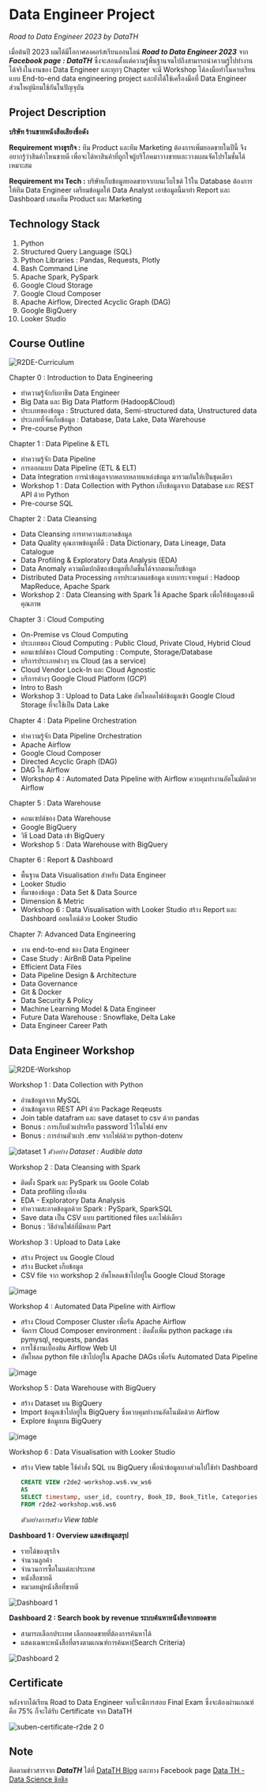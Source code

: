 # Data Engineer Project
_Road to Data Engineer 2023 by DataTH_

เมื่อต้นปี 2023 ผมได้มีโอกาศลงคอร์สเรียนออนไลน์ _**Road to Data Engineer 2023**_ จาก _**Facebook page : DataTH**_ ซึ่งจะสอนตั้งแต่ความรู้พื้นฐานจนไปถึงสามารถนำความรู้ไปทำงานได้จริงในงานของ Data Engineer และทุกๆ Chapter จะมี Workshop ได้ลงมือทำในคาบเรียนแบบ End-to-end data engineering project และยังได้ใช้เครื่องมือที่ Data Engineer ส่วนใหญ่นิยมใช้กันในปัญจุบัน

## Project Description
**บริษัท ร้านขายหนังสือเสียงชื่อดัง**

**Requirement ทางธุรกิจ :** ทีม Product และทีม Marketing ต้องการเพิ่มยอดขายในปีนี้ จึงอยากรู้ว่าสินค้าไหนขายดี เพื่อจะได้หาสินค้าที่ถูกใจผู้บริโภคมาวางขายและวางแผนจัดโปรโมชั่นได้เหมาะสม

**Requirement ทาง Tech :** บริษัทเก็บข้อมูลยอดขายจากบนเว็บไซต์ ไว้ใน Database ต้องการให้ทีม Data Engineer เตรียมข้อมูลให้ Data Analyst เอาข้อมูลนี้มาทำ Report และ Dashboard เสนอทีม Product และ Marketing

## Technology Stack
1. Python
2. Structured Query Language (SQL)
3. Python Libraries : Pandas, Requests, Plotly
4. Bash Command Line
5. Apache Spark, PySpark
6. Google Cloud Storage
7. Google Cloud Composer
8. Apache Airflow, Directed Acyclic Graph (DAG)
9. Google BigQuery
10. Looker Studio

## Course Outline
![R2DE-Curriculum](https://github.com/suben-mk/Data-Engineer-Project-R2DE/assets/89971741/4baa0046-9eb1-4ff5-b2f7-f6c26ed1959d)

Chapter 0 : Introduction to Data Engineering
  * ทำความรู้จักกับอาชีพ Data Engineer
  * Big Data และ Big Data Platform (Hadoop&Cloud)
  * ประเภทของข้อมูล : Structured data, Semi-structured data, Unstructured data
  * ประเภทที่จัดเก็บข้อมูล : Database, Data Lake, Data Warehouse
  * Pre-course Python
    
Chapter 1 : Data Pipeline & ETL
  * ทำความรู้จัก Data Pipeline
  * การออกแบบ Data Pipeline (ETL & ELT)
  * Data Integration การนำข้อมูลจากหลากหลายแหล่งข้อมูล มารวมกันให้เป็นชุดเดียว
  * Workshop 1 : Data Collection with Python เก็บข้อมูลจาก Database และ REST API ด้วย Python
  * Pre-course SQL

Chapter 2 : Data Cleansing
  * Data Cleansing การทาความสะอาดข้อมูล
  * Data Quality คุณภาพข้อมูลที่ดี : Data Dictionary, Data Lineage, Data Catalogue
  * Data Profiling & Exploratory Data Analysis (EDA)
  * Data Anomaly ความผิดปกติของข้อมูลที่เกิดขึ้นได้จากตอนเก็บข้อมูล
  * Distributed Data Processing การประมวลผลข้อมูล แบบกระจายศูนย์ : Hadoop MapReduce, Apache Spark
  * Workshop 2 : Data Cleansing with Spark ใช้ Apache Spark เพื่อให้ข้อมูลของมีคุณภาพ

Chapter 3 : Cloud Computing
  * On-Premise vs Cloud Computing
  * ประเภทของ Cloud Computing : Public Cloud, Private Cloud, Hybrid Cloud
  * คอนเซปต์ของ Cloud Computing : Compute, Storage/Database
  * บริการประเภทต่างๆ บน Cloud (as a service)
  * Cloud Vendor Lock-In และ Cloud Agnostic
  * บริการต่างๆ Google Cloud Platform (GCP)
  * Intro to Bash
  * Workshop 3 : Upload to Data Lake อัพโหลดไฟล์ข้อมูลเข้า Google Cloud Storage ที่จะใช้เป็น Data Lake

Chapter 4 : Data Pipeline Orchestration
  * ทำความรู้จัก Data Pipeline Orchestration
  * Apache Airflow
  * Google Cloud Composer
  * Directed Acyclic Graph (DAG)
  * DAG ใน Airflow
  * Workshop 4 : Automated Data Pipeline with Airflow ควบคุมทำงานอัตโนมัตด้วย Airflow

Chapter 5 : Data Warehouse
  * คอนเซปต์ของ Data Warehouse
  * Google BigQuery
  * วิธี Load Data เข้า BigQuery
  * Workshop 5 : Data Warehouse with BigQuery 

Chapter 6 : Report & Dashboard
  * พื้นฐาน Data Visualisation สำหรับ Data Engineer
  * Looker Studio
  * ที่มาของข้อมูล : Data Set & Data Source
  * Dimension & Metric
  * Workshop 6 : Data Visualisation with Looker Studio สร้าง Report และ Dashboard ออนไลน์ด้วย Looker Studio

Chapter 7: Advanced Data Engineering
  * งาน end-to-end ของ Data Engineer
  * Case Study : AirBnB Data Pipeline
  * Efficient Data Files
  * Data Pipeline Design & Architecture
  * Data Governance
  * Git & Docker
  * Data Security & Policy
  * Machine Learning Model & Data Engineer
  * Future Data Warehouse : Snowflake, Delta Lake
  * Data Engineer Career Path

## Data Engineer Workshop

![R2DE-Workshop](https://github.com/suben-mk/Data-Engineer-Project-R2DE/assets/89971741/2babcb3e-69ed-46c1-8655-54ac1f5c8de0)

Workshop 1 : Data Collection with Python
  * อ่านข้อมูลจาก MySQL
  * อ่านข้อมูลจาก REST API ด้วย Package Reqeusts
  * Join table datafram และ save dataset to csv ด้วย pandas
  * Bonus : การเก็บตัวแปรหรือ password ไว้ในไฟล์ env 
  * Bonus : การอ่านตัวแปร .env จากไฟล์ด้วย python-dotenv

![dataset 1](https://github.com/suben-mk/Data-Engineer-Project-R2DE/assets/89971741/26db4ff4-f98b-4c44-925a-bb5ed8b875dc)
_ตัวอย่าง Dataset : Audible data_

Workshop 2 : Data Cleansing with Spark
  * ติดตั้ง Spark และ PySpark บน Goole Colab
  * Data profiling เบื้องต้น
  * EDA - Exploratory Data Analysis
  * ทำความสะอาดข้อมูลด้วย Spark : PySpark, SparkSQL
  * Save data เป็น CSV แบบ partitioned files และไฟล์เดียว
  * Bonus : วิธีอ่านไฟล์ที่มีหลาย Part
    
Workshop 3 : Upload to Data Lake
  * สร้าง Project บน Google Cloud
  * สร้าง Bucket เก็บข้อมูล
  * CSV file จาก workshop 2 อัพโหลดเข้าไปอยู่ใน Google Cloud Storage

![image](https://github.com/suben-mk/Data-Engineer-Project-R2DE/assets/89971741/bc1b6560-92f5-4ed9-a0be-1c4ce77e44f8)

Workshop 4 : Automated Data Pipeline with Airflow
  * สร้าง Cloud Composer Cluster เพื่อรัน Apache Airflow
  * จัดการ Cloud Composer environment : ติดตั้งเพิ่ม python package เช่น pymysql, requests, pandas
  * การใช้งานเบื้องต้น Airflow Web UI
  * อัพโหลด python file เข้าไปอยู่ใน Apache DAGs เพื่อรัน Automated Data Pipeline

![image](https://github.com/suben-mk/Data-Engineer-Project-R2DE/assets/89971741/7f1e99a0-b231-4573-8352-fa24e7c9dfc9)

Workshop 5 : Data Warehouse with BigQuery
  * สร้าง Dataset บน BigQuery
  * Import ข้อมูลเข้าไปอยู่ใน BigQuery ซึ่งควบคุมทำงานอัตโนมัตด้วย Airflow
  * Explore ข้อมูลบน BigQuery

![image](https://github.com/suben-mk/Data-Engineer-Project-R2DE/assets/89971741/8a5b73f6-020e-496d-81b3-5ab2dcd0373e)

Workshop 6 : Data Visualisation with Looker Studio
  * สร้าง View table ใช้คำสั่ง SQL บน BigQuery เพื่อนำข้อมูลบางส่วนไปใช้ทำ Dashboard
    
    ```sql
    CREATE VIEW r2de2-workshop.ws6.vw_ws6
    AS
    SELECT timestamp, user_id, country, Book_ID, Book_Title, Categories, THBPrice
    FROM r2de2-workshop.ws6.ws6
    ```
    _ตัวอย่างการสร้าง View table_

**Dashboard 1 : Overview แสดงข้อมูลสรุป**
  * รายได้ของธุรกิจ
  * จำนวนลูกค้า
  * จำนวนการซื้อในแต่ละประเทศ
  * หนังสือขายดี
  * หมวดหมู่หนังสือที่ขายดี

   ![Dashboard 1](https://github.com/suben-mk/Data-Engineer-Project-R2DE/assets/89971741/1314d48c-dbe1-4758-a13e-7b39596d25ea)

**Dashboard 2 : Search book by revenue ระบบค้นหาหนังสือจากยอดขาย**
  * สามารถเลือกประเทศ เลือกยอดขายที่ต้องการค้นหาได้
  * แสดงเฉพาะหนังสือที่ตรงตามเกณฑ์การค้นหา(Search Criteria)

   ![Dashboard 2](https://github.com/suben-mk/Data-Engineer-Project-R2DE/assets/89971741/e0d780ee-0230-4c9e-b639-43063fbb04a7)

## Certificate
หลังจากได้เรียน Road to Data Engineer จบก็จะมีการสอบ Final Exam ซึ่งจะต้องผ่านเกณฑ์คือ 75% ก็จะได้รับ Certificate จาก DataTH

![suben-certificate-r2de 2 0](https://github.com/suben-mk/Data-Engineer-Project-R2DE/assets/89971741/d01dccbf-b246-404e-a39f-9a50f7ad9690)

## Note
ติดตามข่าวสารจาก _**DataTH**_ ได้ที่ [DataTH Blog](https://blog.datath.com/) และทาง Facebook page [Data TH - Data Science ชิลชิล](https://www.facebook.com/datasciencechill)
